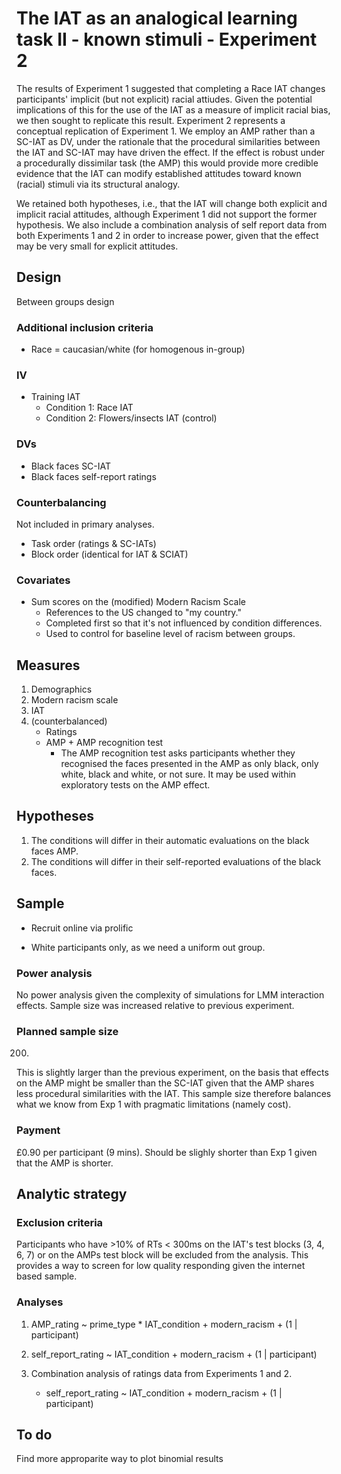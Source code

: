 # The IAT as an analogical learning task II - known stimuli - Experiment 2 

The results of Experiment 1 suggested that completing a Race IAT changes participants' implicit (but not explicit) racial attiudes. Given the potential implications of this for the use of the IAT as a measure of implicit racial bias, we then sought to replicate this result. Experiment 2 represents a conceptual replication of Experiment 1. We employ an AMP rather than a SC-IAT as DV, under the rationale that the procedural similarities between the IAT and SC-IAT may have driven the effect. If the effect is robust under a procedurally dissimilar task (the AMP) this would provide more credible evidence that the IAT can modify established attitudes toward known (racial) stimuli via its structural analogy. 

We retained both hypotheses, i.e., that the IAT will change both explicit and implicit racial attitudes, although Experiment 1 did not support the former hypothesis. We also include a combination analysis of self report data from both Experiments 1 and 2 in order to increase power, given that the effect may be very small for explicit attitudes. 

## Design

Between groups design

### Additional inclusion criteria

- Race = caucasian/white (for homogenous in-group)

### IV

- Training IAT 
  - Condition 1: Race IAT 
  - Condition 2: Flowers/insects IAT (control) 

### DVs

- Black faces SC-IAT
- Black faces self-report ratings

### Counterbalancing

Not included in primary analyses.

- Task order (ratings & SC-IATs)
- Block order (identical for IAT & SCIAT)

### Covariates

- Sum scores on the (modified) Modern Racism Scale
  - References to the US changed to "my country."
  - Completed first so that it's not influenced by condition differences.
  - Used to control for baseline level of racism between groups.

## Measures

1. Demographics
2. Modern racism scale
3. IAT
4. (counterbalanced)
   - Ratings
   - AMP + AMP recognition test
     - The AMP recognition test asks participants whether they recognised the faces presented in the AMP as only black, only white, black and white, or not sure. It may be used within exploratory tests on the AMP effect.

## Hypotheses

1. The conditions will differ in their automatic evaluations on the black faces AMP.
2. The conditions will differ in their self-reported evaluations of the black faces.

## Sample

- Recruit online via prolific


- White participants only, as we need a uniform out group.

### Power analysis

No power analysis given the complexity of simulations for LMM interaction effects. Sample size was increased relative to previous experiment.

### Planned sample size

200.

This is slightly larger than the previous experiment, on the basis that effects on the AMP might be smaller than the SC-IAT given that the AMP shares less procedural similarities with the IAT. This sample size therefore balances what we know from Exp 1 with pragmatic limitations (namely cost).

### Payment

£0.90 per participant (9 mins). Should be slighly shorter than Exp 1 given that the AMP is shorter.

## Analytic strategy

### Exclusion criteria

Participants who have >10% of RTs < 300ms on the IAT's test blocks (3, 4, 6, 7) or on the AMPs test block will be excluded from the analysis. This provides a way to screen for low quality responding given the internet based sample.

### Analyses 

1. AMP_rating ~ prime_type * IAT_condition + modern_racism + (1 | participant)
2. self_report_rating ~ IAT_condition + modern_racism + (1 | participant)


3. Combination analysis of ratings data from Experiments 1 and 2.  
   - self_report_rating ~ IAT_condition + modern_racism + (1 | participant)

## To do

Find more approparite way to plot binomial results